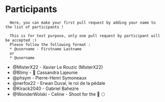 # Participants

```
  Here, you can make your first pull request by adding your name to the list of participants !
  
  This is for test purpose, only one pull request by participant will be accepted :)
  Please follow the following format :
  * @username - Firstname Lastname
  or
  * @username
```

* @MisterX22 - Xavier Le Rouzic (MisterX22)
* @Blimy - :rainbow: Cassandra Lajeunie
* @phsym - Pierre-Henri Symoneaux
* @nerfox22 - Erwan Duval, le roi de la pédale
* @Kirack2040 - Gabriel Bahezre
* @WonderWolski - Celine - Shoot for the :rocket: :full_moon:
